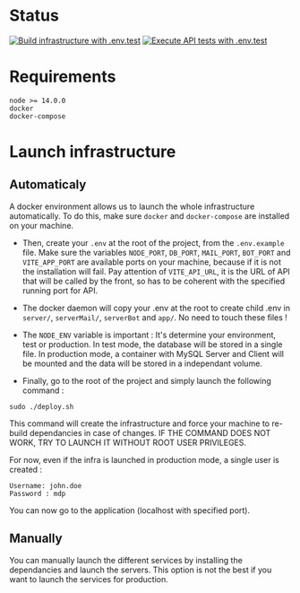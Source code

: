 # Status
[![Build infrastructure with .env.test](https://github.com/Junior-AEI/ERP/actions/workflows/docker.yaml/badge.svg)](https://github.com/Junior-AEI/ERP/actions/workflows/docker.yaml)
[![Execute API tests with .env.test](https://github.com/Junior-AEI/ERP/actions/workflows/tests.yaml/badge.svg)](https://github.com/Junior-AEI/ERP/actions/workflows/tests.yaml)

# Requirements

```
node >= 14.0.0
docker
docker-compose
```

# Launch infrastructure

## Automaticaly

A docker environment allows us to launch the whole infrastructure automatically. To do this, make sure ```docker``` and ```docker-compose``` are installed on your machine.

- Then, create your ```.env``` at the root of the project, from the ```.env.example``` file. Make sure the variables ```NODE_PORT```, ```DB_PORT```, ```MAIL_PORT```, ```BOT_PORT``` and ```VITE_APP_PORT``` are available ports on your machine, because if it is not the installation will fail. Pay attention of ```VITE_API_URL```, it is the URL of API that will be called by the front, so has to be coherent with the specified running port for API.

- The docker daemon will copy your .env at the root to create child .env in ```server/```, ```serverMail/```, ```serverBot``` and ```app/```. No need to touch these files !

- The ```NODE_ENV``` variable is important : It's determine your environment, test or production. In test mode, the database will be stored in a single file. In production mode, a container with MySQL Server and Client will be mounted and the data will be stored in a independant volume.

- Finally, go to the root of the project and simply launch the following command :

```
sudo ./deploy.sh
```

This command will create the infrastructure and force your machine to re-build dependancies in case of changes. IF THE COMMAND DOES NOT WORK, TRY TO LAUNCH IT WITHOUT ROOT USER PRIVILEGES.

For now, even if the infra is launched in production mode, a single user is created :
```
Username: john.doe
Password : mdp
```

You can now go to the application (localhost with specified port).

## Manually

You can manually launch the different services by installing the dependancies and launch the servers. This option is not the best if you want to launch the services for production.